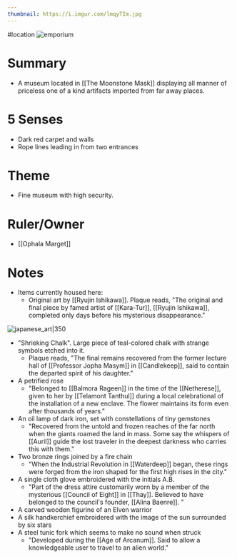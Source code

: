 ```yaml
---
thumbnail: https://i.imgur.com/lmqyTIm.jpg
---
```

#location
![emporium](https://i.imgur.com/lmqyTIm.jpg)

# Summary
- A museum located in [[The Moonstone Mask]] displaying all manner of priceless one of a kind artifacts imported from far away places.

# 5 Senses
- Dark red carpet and walls
- Rope lines leading in from two entrances

# Theme
- Fine museum with high security. 

# Ruler/Owner
- [[Ophala Marget]]

# Notes
- Items currently housed here:
	- Original art by [[Ryujin Ishikawa]]. Plaque reads, "The original and final piece by famed artist of [[Kara-Tur]], [[Ryujin Ishikawa]], completed only days before his mysterious disappearance."
	
![japanese_art|350](https://i.imgur.com/wn3dKeL.jpg)

- "Shrieking Chalk". Large piece of teal-colored chalk with strange symbols etched into it. 
	- Plaque reads, "The final remains recovered from the former lecture hall of [[Professor Jopha Masym]] in [[Candlekeep]], said to contain the departed spirit of his daughter."
- A petrified rose
	- "Belonged to [[Balmora Rageen]] in the time of the [[Netherese]], given to her by [[Telamont Tanthul]] during a local celebrational of the installation of a new enclave. The flower maintains its form even after thousands of years."
- An oil lamp of dark iron, set with constellations of tiny gemstones
	- "Recovered from the untold and frozen reaches of the far north when the giants roamed the land in mass. Some say the whispers of [[Auril]] guide the lost traveler in the deepest darkness who carries this with them."
 - Two bronze rings joined by a fire chain
	 - "When the Industrial Revolution in [[Waterdeep]] began, these rings were forged from the iron shaped for the first high rises in the city."
- A single cloth glove embroidered with the initials A.B.
	- "Part of the dress attire customarily worn by a member of the mysterious [[Council of Eight]] in [[Thay]]. Believed to have belonged to the council's founder, [[Alina Baenre]]. "
- A carved wooden figurine of an Elven warrior
- A silk handkerchief embroidered with the image of the sun surrounded by six stars
- A steel tunic fork which seems to make no sound when struck
	- "Developed during the [[Age of Arcanum]]. Said to allow a knowledgeable user to travel to an alien world."